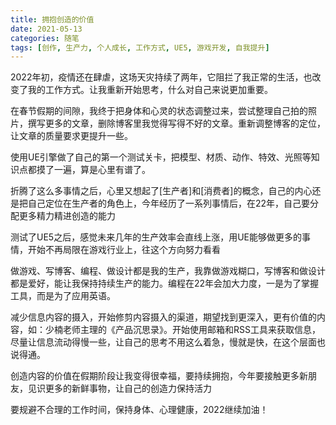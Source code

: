 ```yaml
---
title: 拥抱创造的价值
date: 2021-05-13
categories: 随笔
tags: [创作, 生产力, 个人成长, 工作方式, UE5, 游戏开发, 自我提升]
---
```


2022年初，疫情还在肆虐，这场天灾持续了两年，它阻拦了我正常的生活，也改变了我的工作方式。让我重新开始思考，什么对自己来说更加重要。

在春节假期的间隙，我终于把身体和心灵的状态调整过来，尝试整理自己拍的照片，撰写更多的文章，删除博客里我觉得写得不好的文章。重新调整博客的定位，让文章的质量要求更提升一些。

使用UE引擎做了自己的第一个测试关卡，把模型、材质、动作、特效、光照等知识点都摸了一遍，算是心里有谱了。

折腾了这么多事情之后，心里又想起了[生产者]和[消费者]的概念，自己的内心还是把自己定位在生产者的角色上，今年经历了一系列事情后，在22年，自己要分配更多精力精进创造的能力

测试了UE5之后，感觉未来几年的生产效率会直线上涨，用UE能够做更多的事情，开始不再局限在游戏行业上，往这个方向努力看看

做游戏、写博客、编程、做设计都是我的生产，我靠做游戏糊口，写博客和做设计都是爱好，能让我保持持续生产的能力。编程在22年会加大力度，一是为了掌握工具，而是为了应用英语。

减少信息内容的摄入，开始修剪内容摄入的渠道，期望找到更深入，更有价值的内容，如：少楠老师主理的《产品沉思录》。开始使用邮箱和RSS工具来获取信息，尽量让信息流动得慢一些，让自己的思考不用这么着急，慢就是快，在这个层面也说得通。

创造内容的价值在假期阶段让我变得很幸福，要持续拥抱，今年要接触更多新朋友，见识更多的新鲜事物，让自己的创造力保持活力

要规避不合理的工作时间，保持身体、心理健康，2022继续加油！